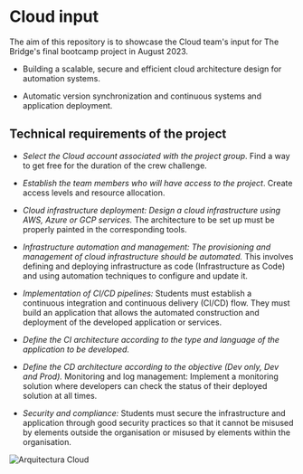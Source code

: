 # Cloud input 

The aim of this repository is to showcase the Cloud team's input for The Bridge's final bootcamp project in August 2023.

  - Building a scalable, secure and efficient cloud architecture design for automation systems.

  - Automatic version synchronization and continuous systems and application deployment.


## Technical requirements of the project

- *Select the Cloud account associated with the project group*. Find a way to get free for the duration of the crew challenge.

- *Establish the team members who will have access to the project*. Create access levels and resource allocation.

- *Cloud infrastructure deployment: Design a cloud infrastructure using AWS, Azure or GCP services.* The architecture to be set up must be properly painted in the corresponding tools.

- *Infrastructure automation and management: The provisioning and management of cloud infrastructure should be automated.* This involves defining and deploying infrastructure as code (Infrastructure as Code) and using automation techniques to configure and update it.

- *Implementation of CI/CD pipelines:* Students must establish a continuous integration and continuous delivery (CI/CD) flow. They must build an application that allows the automated construction and deployment of the developed application or services.

- *Define the CI architecture according to the type and language of the application to be developed.*

- *Define the CD architecture according to the objective (Dev only, Dev and Prod).* Monitoring and log management: Implement a monitoring solution where developers can check the status of their deployed solution at all times.

- *Security and compliance:* Students must secure the infrastructure and application through good security practices so that it cannot be misused by elements outside the organisation or misused by elements within the organisation.

![Arquitectura Cloud]([nombre-de-la-imagen.jpg](https://cdn.discordapp.com/attachments/1131859623817781271/1136641914892984411/image.png?ex=653a6046&is=6527eb46&hm=e44765d17b896df2398e27125402acd8594ef944f1b3615a0c759f204106f9b8&)https://cdn.discordapp.com/attachments/1131859623817781271/1136641914892984411/image.png?ex=653a6046&is=6527eb46&hm=e44765d17b896df2398e27125402acd8594ef944f1b3615a0c759f204106f9b8&)

